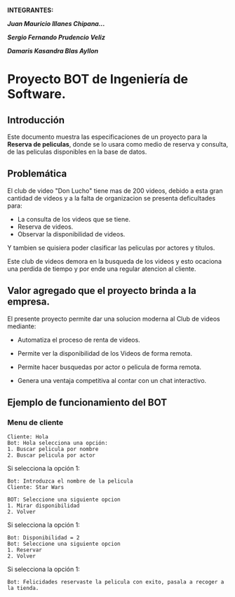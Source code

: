 **INTEGRANTES:**

**_Juan Mauricio Illanes Chipana..._**

**_Sergio Fernando Prudencio Veliz_**

**_Damaris Kasandra Blas Ayllon_**
# Proyecto BOT de Ingeniería de Software.

## Introducción

Este documento muestra las especificaciones de un proyecto para la **Reserva de peliculas**, donde se lo usara como medio de reserva y consulta, de las peliculas disponibles en la base de datos.

## Problemática
El club de video "Don Lucho" tiene mas de 200 videos, debido a esta gran cantidad de videos y a la falta de organizacion se presenta deficultades para:
* La consulta de los videos que se tiene.
* Reserva de videos.
* Observar la disponibilidad de videos.

Y tambien se quisiera poder clasificar las peliculas por actores y titulos.

Este club de videos demora en la busqueda de los videos y esto ocaciona una perdida de tiempo y por ende una regular atencion al cliente.

## Valor agregado que el proyecto brinda a la empresa.
El presente proyecto permite dar una solucion moderna al Club de videos mediante:

* Automatiza el proceso de renta de videos.

* Permite ver la disponibilidad de los Videos de forma remota.

* Permite hacer busquedas por actor o pelicula de forma remota.

* Genera una ventaja competitiva al contar con un chat interactivo.


## Ejemplo de funcionamiento del BOT

### Menu de cliente

```
Cliente: Hola
Bot: Hola selecciona una opción:
1. Buscar pelicula por nombre
2. Buscar pelicula por actor

```

Si selecciona la opción 1:

```
Bot: Introduzca el nombre de la pelicula
Cliente: Star Wars

BOT: Seleccione una siguiente opcion
1. Mirar disponibilidad
2. Volver
```
Si selecciona la opción 1:
```
Bot: Disponibilidad = 2
Bot: Seleccione una siguiente opcion
1. Reservar
2. Volver

```
Si selecciona la opción 1:
```
Bot: Felicidades reservaste la pelicula con exito, pasala a recoger a la tienda.

```
